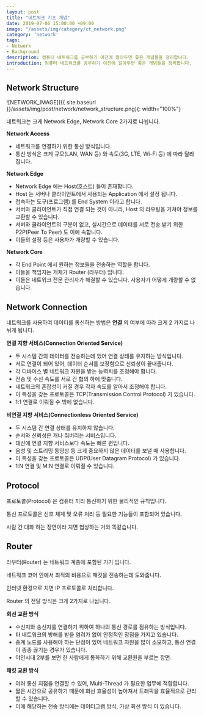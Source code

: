 ```yaml
---
layout: post
title: "네트워크 기초 개념"
date: 2019-07-06 15:00:00 +09:00
image: "/assets/img/category/ct_network.png"
category: 'network'
tags:
- Network
- Background
description: 컴퓨터 네트워크를 공부하기 이전에 알아두면 좋은 개념들을 정리합니다.
introduction: 컴퓨터 네트워크를 공부하기 이전에 알아두면 좋은 개념들을 정리합니다.
---
```


## Network Structure

![NETWORK_IMAGE]({{ site.baseurl }}/assets/img/post/network/network_structure.png){: width="100%"}

네트워크는 크게 Network Edge, Network Core 2가지로 나뉩니다.

**Network Access**

- 네트워크를 연결하기 위한 통신 방식입니다.
- 통신 방식은 크게 규모(LAN, WAN 등) 와 속도(3G, LTE, Wi-Fi 등) 에 따라 달라집니다.

**Network Edge**

- Network Edge 에는 Host(호스트) 들이 존재합니다.
- Host 는 서버나 클라이언트에서 사용되는 Application 에서 설정 됩니다.
- 접속하는 도구(프로그램) 를 End System 이라고 합니다.
- 서버와 클라이언트가 직접 연결 되는 것이 아니라, Host 의 라우팅을 거쳐야 정보를 교환할 수 있습니다.
- 서버와 클라이언트의 구분이 없고, 실시간으로 데이터를 서로 전송 받기 위한 P2P(Peer To Peer) 도 이에 속합니다.
- 이들의 설정 등은 사용자가 개량할 수 있습니다.

**Network Core**

- 각 End Point 에서 원하는 정보들을 전송하는 역할을 합니다.
- 이들을 책임지는 개체가 Router (라우터) 입니다.
- 이들은 네트워크 전문 관리자가 해결할 수 있습니다. 사용자가 어떻게 개량할 수 없습니다.

## Network Connection

네트워크를 사용하여 데이터를 통신하는 방법은 **연결** 의 여부에 따라 크게 2 가지로 나뉘게 됩니다.

**연결 지향 서비스(Connection Oriented Service)**

- 두 시스템 간의 데이터를 전송하는데 있어 연결 상태를 유지하는 방식입니다.
- 서로 연결이 되어 있어, 데이터 순서를 보장함으로 신뢰성이 끝내줍니다.
- 각 디바이스 별 네트워크 자원을 받는 능력치를 조정해야 합니다.
- 전송 및 수신 속도를 서로 간 협의 하에 맞춥니다.
- 네트워크의 혼잡성이 커질 경우 각자 속도를 알아서 조정해야 합니다.
- 이 특성을 갖는 프로토콜은 TCP(Transmission Control Protocol) 가 있습니다.
- 1:1 연결로 이뤄질 수 밖에 없습니다.

**비연결 지향 서비스(Connectionless Oriented Service)**

- 두 시스템 간 연결 상태를 유지하지 않습니다.
- 순서와 신뢰성은 개나 줘버리는 서비스입니다.
- 대신에 연결 지향 서비스보다 속도는 빠른 편입니다.
- 음성 및 스트리밍 동영상 등 크게 중요하지 않은 데이터를 보낼 때 사용합니다.
- 이 특성을 갖는 프로토콜은 UDP(User Datagram Protocol) 가 있습니다.
- 1:N 연결 및 M:N 연결로 이뤄질 수 있습니다.

## Protocol

프로토콜(Protocol) 은 컴퓨터 끼리 통신하기 위한 물리적인 규칙입니다.

통신 프로토콜은 신호 체계 및 오류 처리 등 필요한 기능들이 포함되어 있습니다.

사람 간 대화 하는 장면이라 치면 협상하는 거와 똑같습니다.

## Router

라우터(Router) 는 네트워크 계층에 포함된 기기 입니다.

네트워크 코어 안에서 최적의 비용으로 패킷을 전송하는데 도와줍니다.

인터넷 환경으로 치면 IP 프로토콜로 처리합니다.

Router 의 전달 방식은 크게 2가지로 나뉩니다.

**회선 교환 방식**

- 수신지와 송신지를 연결하기 위하여 하나의 통신 경로를 점유하는 방식입니다.
- 타 네트워크의 방해를 받을 염려가 없어 안정적인 장점을 가지고 있습니다.
- 중계 노드를 사용해야 하는 단점이 있어 네트워크 자원을 많이 소모하고, 통신 연결이 종종 끊기는 경우가 있습니다.
- 야인시대 2부를 보면 한 사람에게 통화하기 위해 교환원을 부르는 장면.

**패킷 교환 방식**

- 여러 통신 지점을 연결할 수 있어, Multi-Thread 가 필요한 업무에 적합합니다.
- 짧은 시간으로 공유하기 때문에 회선 효율성이 높아져서 트래픽을 효율적으로 관리할 수 있습니다.
- 이에 해당하는 전송 방식에는 데이터그램 방식, 가상 회선 방식 이 있습니다.